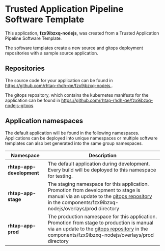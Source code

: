 # Trusted Application Pipeline Software Template

This application, **fzx9ibzxq-nodejs**, was created from a Trusted Application Pipeline Software Template.

The software templates create a new source and gitops deployment repositories with a sample source application. 

## Repositories

The source code for your application can be found in [https://github.com/rhtap-rhdh-qe/fzx9ibzxq-nodejs ](https://github.com/rhtap-rhdh-qe/fzx9ibzxq-nodejs ).
 
The gitops repository, which contains the kubernetes manifests for the application can be found in 
[https://github.com/rhtap-rhdh-qe/fzx9ibzxq-nodejs-gitops ](https://github.com/rhtap-rhdh-qe/fzx9ibzxq-nodejs-gitops ) 

## Application namespaces 

The default application will be found in the following namespaces. Applications can be deployed into unique namespaces or multiple software templates can also bet generated into the same group namespaces.  

|  Namespace   |  Description   |  
| -------- | -------- |   
| **rhtap-app-development** | The default application during development. Every build will be deployed to this namespace for testing. | 
| **rhtap-app-stage** | The staging namespace for this application. Promotion from development to stage is manual via an update to the [gitops repository](https://github.com/rhtap-rhdh-qe/fzx9ibzxq-nodejs-gitops ) in the components/fzx9ibzxq-nodejs/overlays/prod directory |  
| **rhtap-app-prod** | The production namespace for this application. Promotion from stage to production is manual via an update to the [gitops repository](https://github.com/rhtap-rhdh-qe/fzx9ibzxq-nodejs-gitops ) in the components/fzx9ibzxq-nodejs/overlays/prod directory | 